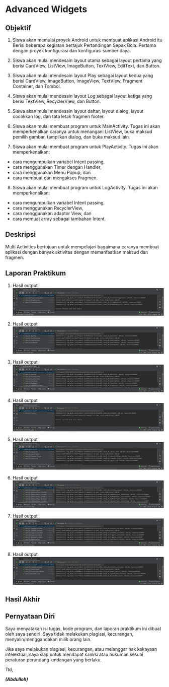 # Advanced Widgets

## Objektif

1. Siswa akan memulai proyek Android untuk membuat aplikasi Android itu Berisi beberapa kegiatan bertajuk Pertandingan Sepak Bola. Pertama dengan proyek konfigurasi dan konfigurasi sumber daya.

2. Siswa akan mulai mendesain layout utama sebagai layout pertama yang berisi CardView, ListView, ImageButton, TextView, EditText, dan Button.

3. Siswa akan mulai mendesain layout Play sebagai layout kedua yang berisi CardView, ImageButton, ImageView, TextView, Fragment Container, dan Tombol.

4. Siswa akan mulai mendesain layout Log sebagai layout ketiga yang berisi TextView, RecyclerView, dan Button.

5. Siswa akan mulai mendesain layout daftar, layout dialog, layout cocokkan log, dan tata letak fragmen footer.

6. Siswa akan mulai membuat program untuk MainActivity. Tugas ini akan memperkenalkan caranya untuk menangani ListView, buka maksud pemilih gambar, tampilkan dialog, dan buka maksud lain.

7. Siswa akan mulai membuat program untuk PlayActivity. Tugas ini akan memperkenalkan:
- cara mengumpulkan variabel Intent passing,
- cara menggunakan Timer dengan Handler,
- cara menggunakan Menu Popup, dan
- cara membuat dan mengakses Fragmen.

8. Siswa akan mulai membuat program untuk LogActivity. Tugas ini akan memperkenalkan:
- cara mengumpulkan variabel Intent passing,
- cara menggunakan RecyclerView,
- cara menggunakan adaptor View, dan
- cara memuat array sebagai tambahan Intent.

## Deskripsi
Multi Activities bertujuan untuk mempelajari bagaimana caranya membuat aplikasi dengan banyak aktivitas dengan memanfaatkan maksud dan fragmen.

## Laporan Praktikum

1. Hasil output 
![GUIDE 1](img/hasil1.PNG)

2. Hasil output 
![GUIDE 2](img/hasil2.PNG)

3. Hasil output 
![GUIDE 3](img/hasil3.PNG)

4. Hasil output 
![GUIDE 4](img/hasil4.PNG)

5. Hasil output 
![GUIDE 5](img/hasil5.PNG)

6. Hasil output 
![GUIDE 6](img/hasil6.PNG)

7. Hasil output 
![GUIDE 7](img/hasil7.PNG)

8. Hasil output 
![GUIDE 8](img/hasil8.PNG)


## Hasil Akhir


## Pernyataan Diri

Saya menyatakan isi tugas, kode program, dan laporan praktikum ini dibuat oleh saya sendiri. Saya tidak melakukan plagiasi, kecurangan, menyalin/menggandakan milik orang lain.

Jika saya melakukan plagiasi, kecurangan, atau melanggar hak kekayaan intelektual, saya siap untuk mendapat sanksi atau hukuman sesuai peraturan perundang-undangan yang berlaku.

Ttd,

***(Abdulloh)***
